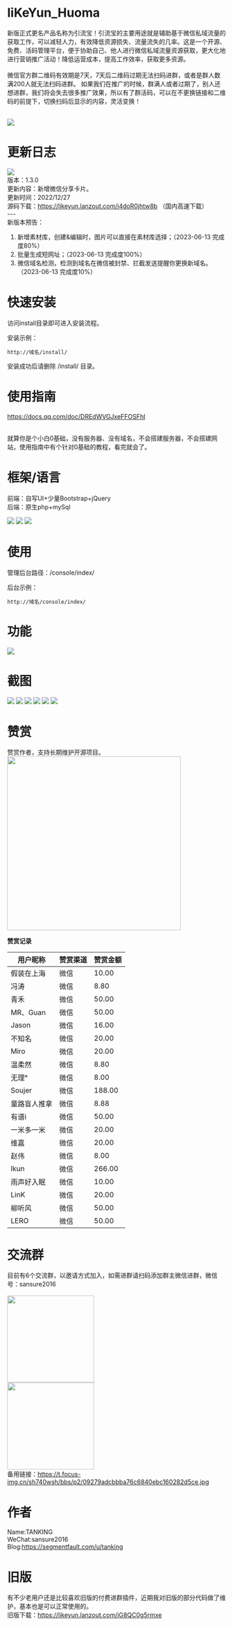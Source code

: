 # liKeYun_Huoma
新版正式更名产品名称为引流宝！引流宝的主要用途就是辅助基于微信私域流量的获取工作，可以减轻人力，有效降低资源损失、流量流失的几率。这是一个开源、免费、活码管理平台，便于协助自己、他人进行微信私域流量资源获取，更大化地进行营销推广活动！降低运营成本，提高工作效率，获取更多资源。
<br/><br/>
微信官方群二维码有效期是7天，7天后二维码过期无法扫码进群，或者是群人数满200人就无法扫码进群。
如果我们在推广的时候，群满人或者过期了，别人还想进群，我们将会失去很多推广效果，所以有了群活码，可以在不更换链接和二维码的前提下，切换扫码后显示的内容，灵活变换！<br/><br/>

![](https://t.focus-img.cn/sh740wsh/bbs/p2/e896c3f402f98667ef2ed0377c4bb268.png)

# 更新日志
![](https://img.shields.io/badge/Version-1.3.0-brightgreen.svg)<br/>
版本：1.3.0<br/>
更新内容：新增微信分享卡片。<br/>
更新时间：2022/12/27<br/>
源码下载：https://likeyun.lanzout.com/i4doR0jhtw8b （国内高速下载）<br/>
---<br/>
新版本预告：<br/>
1. 新增素材库，创建&编辑时，图片可以直接在素材库选择；（2023-06-13 完成度80%）<br/>
2. 批量生成短网址；（2023-06-13 完成度100%）<br/>
3. 微信域名检测，检测到域名在微信被封禁、拦截发送提醒你更换新域名。（2023-06-13 完成度10%）<br/>

# 快速安装
访问install目录即可进入安装流程。<br/>

安装示例：
```
http://域名/install/
```
安装成功后请删除 /install/ 目录。

# 使用指南
https://docs.qq.com/doc/DREdWVGJxeFFOSFhI <br/><br/>

就算你是个小白0基础，没有服务器、没有域名，不会搭建服务器，不会搭建网站，使用指南中有个针对0基础的教程，看完就会了。

# 框架/语言
前端：自写UI+少量Bootstrap+jQuery<br/>
后端：原生php+mySql

![](https://img.shields.io/badge/PHP-7.4.0-brightgreen.svg) ![](https://img.shields.io/badge/Bootstrap-4.0-brightgreen.svg) ![](https://img.shields.io/badge/jQuery-3.6.0-brightgreen.svg)

# 使用
管理后台路径：/console/index/<br/>

后台示例：
```
http://域名/console/index/
```

# 功能

<img src="https://d1.faiusr.com/4/AAEIABAEGAAgmdepnQYozef6bjDwBDiSBw.png" />

# 截图
![](https://d1.faiusr.com/4/AAEIABAEGAAggIKSnAYouLrKpAUwsgo4jwc.png)
![](https://d1.faiusr.com/4/AAEIABAEGAAgp4KSnAYo6JeVeDCnCjiXBw.png)
![](https://d1.faiusr.com/4/AAEIABAEGAAgr4KSnAYouOjIugQwrwo4nQc.png)
![](https://d1.faiusr.com/4/AAEIABAEGAAgtYKSnAYokLWoqwQwqwo4lAc.png)
![](https://d1.faiusr.com/4/AAEIABAEGAAgu4KSnAYohuHsoAYwpQo4jQc.png)
![](https://d1.faiusr.com/4/AAEIABAEGAAgzNepnQYohqeppgIw6Ak4pwc.png)

# 赞赏
赞赏作者，支持长期维护开源项目。<br/>
<img src="https://t.focus-img.cn/sh740wsh/bbs/p2/225f43ac4f79be0ea23309b470472f43.jpg" width="400" />

**赞赏记录**

| 用户昵称 | 赞赏渠道 | 赞赏金额 |
| ----- | ----- | ----- |
| 假装在上海 | 微信 | 10.00 |
| 冯涛 | 微信 | 8.80 |
| 青禾 | 微信 | 50.00 |
| MR、Guan | 微信 | 50.00 |
| Jason | 微信 | 16.00 |
| 不知名 | 微信 | 20.00 |
| Miro | 微信 | 20.00 |
| 温柔然 | 微信 | 8.80 |
| 无理° | 微信 | 8.00 |
| Soujer | 微信 | 188.00 |
| 童路盲人推拿 | 微信 | 8.88 |
| 有谱i | 微信 | 50.00 |
| 一米多一米 | 微信 | 20.00 |
| 维嘉 | 微信 | 20.00 |
| 赵伟 | 微信 | 8.00 |
| Ikun | 微信 | 266.00 |
| 雨声好入眠 | 微信 | 10.00 |
| LinK | 微信 | 20.00 |
| 柳听风 | 微信 | 50.00 |
| LERO | 微信 | 50.00 |

# 交流群
目前有6个交流群，以邀请方式加入，如需进群请扫码添加群主微信进群，微信号：sansure2016 <br/><br/>
<img src="https://t.focus-img.cn/sh740wsh/bbs/p2/64614a266dfdcb2b161dad4adacc7819.png" width="200" /><br/>
<img src="https://t.focus-img.cn/sh740wsh/bbs/p2/09279adcbbba76c6840ebc160282d5ce.jpg" width="200" /><br/>
备用链接：https://t.focus-img.cn/sh740wsh/bbs/p2/09279adcbbba76c6840ebc160282d5ce.jpg

# 作者
Name:TANKING<br/>
WeChat:sansure2016<br/>
Blog:https://segmentfault.com/u/tanking<br/>

# 旧版
有不少老用户还是比较喜欢旧版的付费进群插件，近期我对旧版的部分代码做了维护，基本也是可以正常使用的。<br/>
旧版下载：https://likeyun.lanzout.com/iG8QC0g5rmxe<br/>
